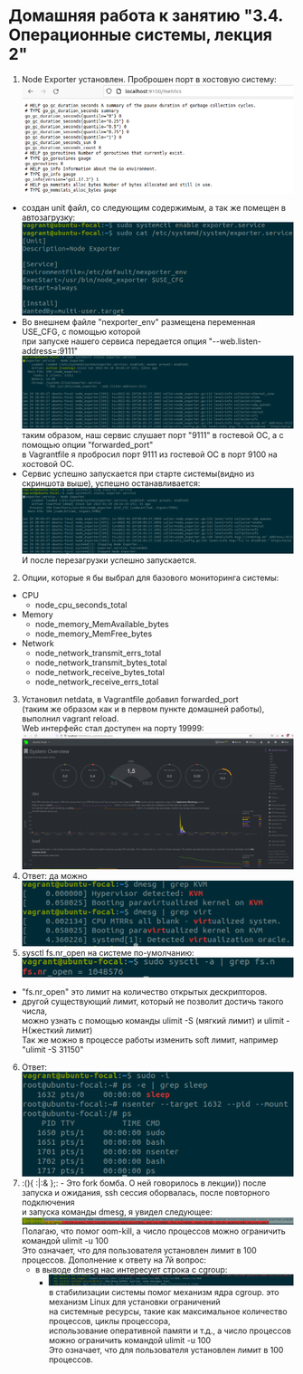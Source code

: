 Домашняя работа к занятию "3.4. Операционные системы, лекция 2"
===
1. Node Exporter установлен. Проброшен порт в хостовую систему:
![alt text](pictures/03-sysadmin-04-os_1.png "Web интерфейс node exporter")
* создан unit файл, со следующим содержимым, а так же помещен в автозагрузку:
![alt text](pictures/03-sysadmin-04-os_2.png "результат команды")
* Во внешнем файле "nexporter_env" размещена переменная USE_CFG, с помощью которой  
при запуске нашего сервиса передается опция "--web.listen-address=:9111"  
![alt text](pictures/03-sysadmin-04-os_3.png  "результат команды")
таким образом, наш сервис слушает порт "9111" в гостевой ОС, а с помощью опции "forwarded_port"  
в Vagrantfile я пробросил порт 9111 из гостевой ОС в порт 9100 на хостовой ОС.
* Сервис успешно запускается при старте системы(видно из скриншота выше),
успешно останавливается:
![alt text](pictures/03-sysadmin-04-os_4.png  "результат команды")
И после перезагрузки успешно запускается.

2. Опции, которые я бы выбрал для базового мониторинга системы:
* CPU
  * node_cpu_seconds_total
* Memory 
  * node_memory_MemAvailable_bytes
  * node_memory_MemFree_bytes
* Network
  * node_network_transmit_errs_total
  * node_network_transmit_bytes_total
  * node_network_receive_bytes_total
  * node_network_receive_errs_total

3. Установил netdata, в Vagrantfile добавил forwarded_port  
(таким же образом как и в первом пункте домашней работы), выполнил vagrant reload.  
Web интерфейс стал доступен на порту 19999:
![alt text](pictures/03-sysadmin-04-os_5.png  "результат команды")
4. Ответ: да можно  
![alt text](pictures/03-sysadmin-04os_6.png  "результат команды")  
5. sysctl fs.nr_open на системе по-умолчанию:
![alt text](pictures/03-sysadmin-04-os_7.png  "результат команды")
* "fs.nr_open" это лимит на количество открытых дескрипторов.
* другой существующий лимит, который не позволит достичь такого числа,  
можно узнать с помощью команды ulimit -S (мягкий лимит) и ulimit -H(жесткий лимит)  
Так же можно в процессе работы изменить soft лимит, например "ulimit -S 31150"
6. Ответ:  
![alt text](pictures/03-sysadmin-04-os_8.png  "результат команды")
7. :(){ :|:& };: - Это fork бомба. О ней говорилось в лекции))
после запуска и ожидания, ssh сессия оборвалась, после повторного подключения  
и запуска команды dmesg, я увидел следующее:
![alt text](pictures/03-sysadmin-04-os_9.png  "результат команды")
Полагаю, что помог oom-kill, а число процессов можно ограничить командой ulimit -u 100  
Это означает, что для пользователя установлен лимит в 100 процессов.
Дополнение к ответу на 7й вопрос:
   * в выводе dmesg нас интересует строка с cgroup:
     * ![alt text](pictures/03-sysadmin-04-os_10.png  "результат команды")  
в стабилизации системы помог механизм ядра cgroup. это механизм Linux для установки ограничений  
на системные ресурсы, такие как максимальное количество процессов, циклы процессора,  
использование оперативной памяти и т.д., а число процессов можно ограничить командой ulimit -u 100  
Это означает, что для пользователя установлен лимит в 100 процессов.

